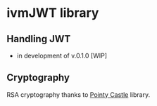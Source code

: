 # ivmJWT library
## Handling JWT


* in development of v.0.1.0 [WIP]

## Cryptography

RSA cryptography thanks to [Pointy Castle](https://pub.dev/packages/pointycastle) library.
